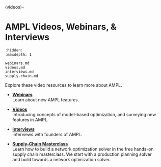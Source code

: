 (videos)=

# AMPL Videos, Webinars, & Interviews

```{toctree}
:hidden:
:maxdepth: 1

webinars.md
videos.md
interviews.md
supply-chain.md
```

Explore these video resources to learn more about AMPL.

-   [**Webinars**](webinars.md)  
    Learn about new AMPL features.

-   [**Videos**](videos.md)  
    Introducing concepts of model-based optimization, and surveying new features in AMPL.

-   [**Interviews**](interviews.md)  
    Interviews with founders of AMPL.

-   [**Supply-Chain Masterclass**](supply-chain.md)  
    Learn how to build a network optimization solver in the free hands-on supply chain masterclass. 
    We start with a production planning solver and build towards a network optimization solver. 
